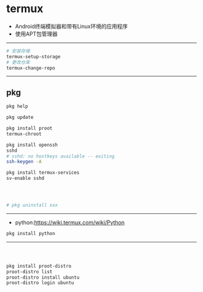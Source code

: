 # termux

- Android终端模拟器和带有Linux环境的应用程序
- 使用APT包管理器

---

```sh
# 安装存储
termux-setup-storage
# 更改仓库
termux-change-repo
```


---

## pkg

```sh
pkg help

pkg update

pkg install proot
termux-chroot

pkg install openssh
sshd
# sshd: no hostkeys available -- exiting
ssh-keygen -A

pkg install termux-services
sv-enable sshd




# pkg uninstall xxx

```


---
- python:https://wiki.termux.com/wiki/Python
```sh
pkg install python

```


---

```sh



pkg install proot-distro
proot-distro list
proot-distro install ubuntu
proot-distro login ubuntu



```